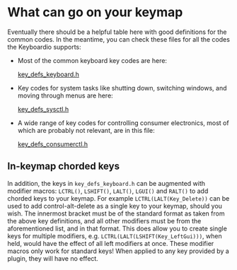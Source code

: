 # What can go on your keymap

Eventually there should be a helpful table here with good definitions for the common codes. In the meantime, you can check these files for all the codes the Keyboardio supports:

 - Most of the common keyboard key codes are here: 
   
   [key_defs_keyboard.h](https://github.com/keyboardio/Kaleidoscope/blob/master/src/kaleidoscope/key_defs_keyboard.h)

 - Key codes for system tasks like shutting down, switching windows, and moving through menus are here: 
    
   [key_defs_sysctl.h](https://github.com/keyboardio/Kaleidoscope/blob/master/src/kaleidoscope/key_defs_sysctl.h)

 - A wide range of key codes for controlling consumer electronics, most of which are probably not relevant, are in this file:  

    [key_defs_consumerctl.h](https://github.com/keyboardio/Kaleidoscope/blob/master/src/kaleidoscope/key_defs_consumerctl.h)

## In-keymap chorded keys

In addition, the keys in `key_defs_keyboard.h` can be augmented with modifier macros: `LCTRL()`, `LSHIFT()`, `LALT()`, `LGUI()` and `RALT()` to add chorded keys to your keymap. For example `LCTRL(LALT(Key_Delete))` can be used to add control-alt-delete as a single key to your keymap, should you wish. The innermost bracket must be of the standard format as taken from the above key definitions, and all other modifiers must be from the aforementioned list, and in that format. This does allow you to create single keys for multiple modifiers, e.g. `LCTRL(LALT(LSHIFT(Key_LeftGui)))`, when held, would have the effect of all left modifiers at once. These modifier macros only work for standard keys! When applied to any key provided by a plugin, they will have no effect.
